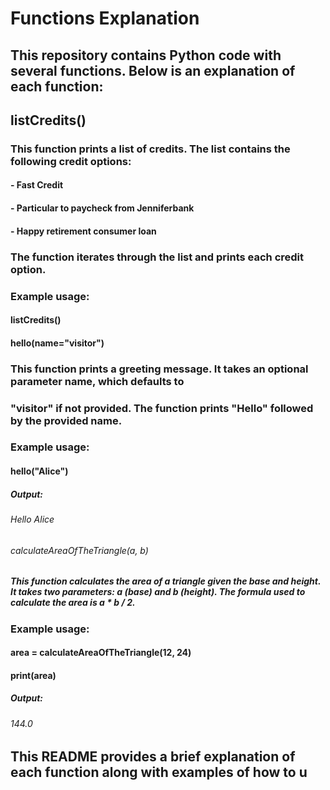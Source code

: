 # Functions Explanation

## This repository contains Python code with several functions. Below is an explanation of each function:

## listCredits()

### This function prints a list of credits. The list contains the following credit options:

#### - Fast Credit

#### - Particular to paycheck from Jenniferbank

#### - Happy retirement consumer loan

### The function iterates through the list and prints each credit option.

### Example usage:

#### listCredits()

#### hello(name="visitor")

### This function prints a greeting message. It takes an optional parameter name, which defaults to 

### "visitor" if not provided. The function prints "Hello" followed by the provided name.

### Example usage:

#### hello("Alice")

##### Output:

###### Hello Alice

###### calculateAreaOfTheTriangle(a, b)

##### This function calculates the area of a triangle given the base and height. It takes two parameters: a (base) and b (height). The formula used to calculate the area is a * b / 2.

### Example usage:

#### area = calculateAreaOfTheTriangle(12, 24)

#### print(area)

##### Output:

###### 144.0


## This README provides a brief explanation of each function along with examples of how to u